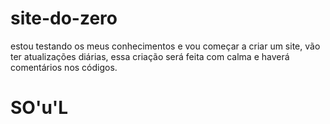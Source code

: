 # site-do-zero
estou testando os meus conhecimentos e vou começar a criar um site, vão ter atualizações diárias, essa criação será feita com calma e haverá comentários nos códigos.
 # SO'u'L
